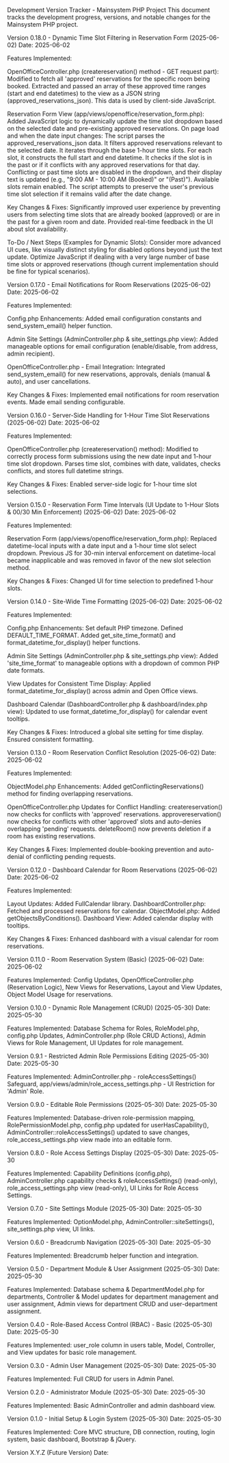 Development Version Tracker - Mainsystem PHP Project
This document tracks the development progress, versions, and notable changes for the Mainsystem PHP project.

Version 0.18.0 - Dynamic Time Slot Filtering in Reservation Form (2025-06-02)
Date: 2025-06-02

Features Implemented:

OpenOfficeController.php (createreservation() method - GET request part):
Modified to fetch all 'approved' reservations for the specific room being booked.
Extracted and passed an array of these approved time ranges (start and end datetimes) to the view as a JSON string (approved_reservations_json). This data is used by client-side JavaScript.

Reservation Form View (app/views/openoffice/reservation_form.php):
Added JavaScript logic to dynamically update the time slot dropdown based on the selected date and pre-existing approved reservations.
On page load and when the date input changes:
The script parses the approved_reservations_json data.
It filters approved reservations relevant to the selected date.
It iterates through the base 1-hour time slots.
For each slot, it constructs the full start and end datetime.
It checks if the slot is in the past or if it conflicts with any approved reservations for that day.
Conflicting or past time slots are disabled in the dropdown, and their display text is updated (e.g., "9:00 AM - 10:00 AM (Booked)" or "(Past)").
Available slots remain enabled.
The script attempts to preserve the user's previous time slot selection if it remains valid after the date change.

Key Changes & Fixes:
Significantly improved user experience by preventing users from selecting time slots that are already booked (approved) or are in the past for a given room and date.
Provided real-time feedback in the UI about slot availability.

To-Do / Next Steps (Examples for Dynamic Slots):
Consider more advanced UI cues, like visually distinct styling for disabled options beyond just the text update.
Optimize JavaScript if dealing with a very large number of base time slots or approved reservations (though current implementation should be fine for typical scenarios).

Version 0.17.0 - Email Notifications for Room Reservations (2025-06-02)
Date: 2025-06-02

Features Implemented:

Config.php Enhancements:
Added email configuration constants and send_system_email() helper function.

Admin Site Settings (AdminController.php & site_settings.php view):
Added manageable options for email configuration (enable/disable, from address, admin recipient).

OpenOfficeController.php - Email Integration:
Integrated send_system_email() for new reservations, approvals, denials (manual & auto), and user cancellations.

Key Changes & Fixes:
Implemented email notifications for room reservation events. Made email sending configurable.

Version 0.16.0 - Server-Side Handling for 1-Hour Time Slot Reservations (2025-06-02)
Date: 2025-06-02

Features Implemented:

OpenOfficeController.php (createreservation() method):
Modified to correctly process form submissions using the new date input and 1-hour time slot dropdown.
Parses time slot, combines with date, validates, checks conflicts, and stores full datetime strings.

Key Changes & Fixes:
Enabled server-side logic for 1-hour time slot selections.

Version 0.15.0 - Reservation Form Time Intervals (UI Update to 1-Hour Slots & 00/30 Min Enforcement) (2025-06-02)
Date: 2025-06-02

Features Implemented:

Reservation Form (app/views/openoffice/reservation_form.php):
Replaced datetime-local inputs with a date input and a 1-hour time slot select dropdown.
Previous JS for 30-min interval enforcement on datetime-local became inapplicable and was removed in favor of the new slot selection method.

Key Changes & Fixes:
Changed UI for time selection to predefined 1-hour slots.

Version 0.14.0 - Site-Wide Time Formatting (2025-06-02)
Date: 2025-06-02

Features Implemented:

Config.php Enhancements:
Set default PHP timezone. Defined DEFAULT_TIME_FORMAT. Added get_site_time_format() and format_datetime_for_display() helper functions.

Admin Site Settings (AdminController.php & site_settings.php view):
Added 'site_time_format' to manageable options with a dropdown of common PHP date formats.

View Updates for Consistent Time Display:
Applied format_datetime_for_display() across admin and Open Office views.

Dashboard Calendar (DashboardController.php & dashboard/index.php view):
Updated to use format_datetime_for_display() for calendar event tooltips.

Key Changes & Fixes:
Introduced a global site setting for time display. Ensured consistent formatting.

Version 0.13.0 - Room Reservation Conflict Resolution (2025-06-02)
Date: 2025-06-02

Features Implemented:

ObjectModel.php Enhancements:
Added getConflictingReservations() method for finding overlapping reservations.

OpenOfficeController.php Updates for Conflict Handling:
createreservation() now checks for conflicts with 'approved' reservations.
approvereservation() now checks for conflicts with other 'approved' slots and auto-denies overlapping 'pending' requests.
deleteRoom() now prevents deletion if a room has existing reservations.

Key Changes & Fixes:
Implemented double-booking prevention and auto-denial of conflicting pending requests.

Version 0.12.0 - Dashboard Calendar for Room Reservations (2025-06-02)
Date: 2025-06-02

Features Implemented:

Layout Updates: Added FullCalendar library.
DashboardController.php: Fetched and processed reservations for calendar.
ObjectModel.php: Added getObjectsByConditions().
Dashboard View: Added calendar display with tooltips.

Key Changes & Fixes:
Enhanced dashboard with a visual calendar for room reservations.

Version 0.11.0 - Room Reservation System (Basic) (2025-06-02)
Date: 2025-06-02

Features Implemented:
Config Updates, OpenOfficeController.php (Reservation Logic), New Views for Reservations, Layout and View Updates, Object Model Usage for reservations.

Version 0.10.0 - Dynamic Role Management (CRUD) (2025-05-30)
Date: 2025-05-30

Features Implemented:
Database Schema for Roles, RoleModel.php, config.php Updates, AdminController.php (Role CRUD Actions), Admin Views for Role Management, UI Updates for role management.

Version 0.9.1 - Restricted Admin Role Permissions Editing (2025-05-30)
Date: 2025-05-30

Features Implemented:
AdminController.php - roleAccessSettings() Safeguard, app/views/admin/role_access_settings.php - UI Restriction for 'Admin' Role.

Version 0.9.0 - Editable Role Permissions (2025-05-30)
Date: 2025-05-30

Features Implemented:
Database-driven role-permission mapping, RolePermissionModel.php, config.php updated for userHasCapability(), AdminController::roleAccessSettings() updated to save changes, role_access_settings.php view made into an editable form.

Version 0.8.0 - Role Access Settings Display (2025-05-30)
Date: 2025-05-30

Features Implemented:
Capability Definitions (config.php), AdminController.php capability checks & roleAccessSettings() (read-only), role_access_settings.php view (read-only), UI Links for Role Access Settings.

Version 0.7.0 - Site Settings Module (2025-05-30)
Date: 2025-05-30

Features Implemented:
OptionModel.php, AdminController::siteSettings(), site_settings.php view, UI links.

Version 0.6.0 - Breadcrumb Navigation (2025-05-30)
Date: 2025-05-30

Features Implemented:
Breadcrumb helper function and integration.

Version 0.5.0 - Department Module & User Assignment (2025-05-30)
Date: 2025-05-30

Features Implemented:
Database schema & DepartmentModel.php for departments, Controller & Model updates for department management and user assignment, Admin views for department CRUD and user-department assignment.

Version 0.4.0 - Role-Based Access Control (RBAC) - Basic (2025-05-30)
Date: 2025-05-30

Features Implemented:
user_role column in users table, Model, Controller, and View updates for basic role management.

Version 0.3.0 - Admin User Management (2025-05-30)
Date: 2025-05-30

Features Implemented:
Full CRUD for users in Admin Panel.

Version 0.2.0 - Administrator Module (2025-05-30)
Date: 2025-05-30

Features Implemented:
Basic AdminController and admin dashboard view.

Version 0.1.0 - Initial Setup & Login System (2025-05-30)
Date: 2025-05-30

Features Implemented:
Core MVC structure, DB connection, routing, login system, basic dashboard, Bootstrap & jQuery.

Version X.Y.Z (Future Version)
Date: